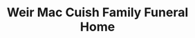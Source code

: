 ---
title: "Weir Mac Cuish Family Funeral Home"
url: /malden/weir-mac-cuish-family-funeral-home/
shop: funeral directors
---